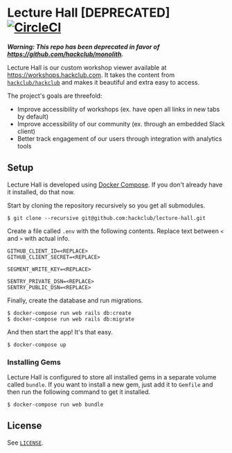 # Lecture Hall [DEPRECATED] [![CircleCI](https://circleci.com/gh/hackclub/lecture-hall.svg?style=svg)](https://circleci.com/gh/hackclub/lecture-hall)

__*Warning: This repo has been deprecated in favor of https://github.com/hackclub/monolith.*__

Lecture Hall is our custom workshop viewer available at https://workshops.hackclub.com. It takes the content from [`hackclub/hackclub`](https://github.com/hackclub/hackclub) and makes it beautiful and extra easy to access.

The project's goals are threefold:

- Improve accessibility of workshops (ex. have open all links in new tabs by default)
- Improve accessibility of our community (ex. through an embedded Slack client)
- Better track engagement of our users through integration with analytics tools

## Setup

Lecture Hall is developed using [Docker Compose](https://docs.docker.com/compose/). If you don't already have it installed, do that now.

Start by cloning the repository recursively so you get all submodules.

    $ git clone --recursive git@github.com:hackclub/lecture-hall.git

Create a file called `.env` with the following contents. Replace text between `<` and `>` with actual info.

```
GITHUB_CLIENT_ID=<REPLACE>
GITHUB_CLIENT_SECRET=<REPLACE>

SEGMENT_WRITE_KEY=<REPLACE>

SENTRY_PRIVATE_DSN=<REPLACE>
SENTRY_PUBLIC_DSN=<REPLACE>
```

Finally, create the database and run migrations.

    $ docker-compose run web rails db:create
    $ docker-compose run web rails db:migrate

And then start the app! It's that easy.

    $ docker-compose up

### Installing Gems

Lecture Hall is configured to store all installed gems in a separate volume called `bundle`. If you want to install a new gem, just add it to `Gemfile` and then run the following command to get it installed.

    $ docker-compose run web bundle

## License

See [`LICENSE`](LICENSE).
